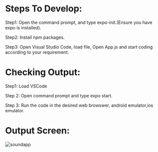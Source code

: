 # Steps To Develop:
Step1: Open the command prompt, and type expo-init.(Ensure you have expo is installed).

Step2: Install npm packages.

Step3: Open Visual Studio Code, load file, Open App.js and start coding according to your requirement.


# Checking Output:
Step1: Load VSCode

Step 2: Open command prompt and type expo start.

Step 3: Run the code in the desired web browswer, android emulator,ios emulator.


# Output Screen:

![soundapp](https://user-images.githubusercontent.com/72103327/125745999-925be307-0efe-4896-81cb-69990ef56ccf.PNG)

